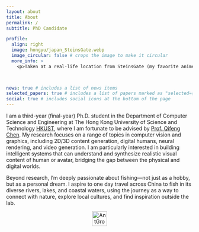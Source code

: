 ```yaml
---
layout: about
title: About
permalink: /
subtitle: PhD Candidate

profile:
  align: right
  image: hongyu/japan_SteinsGate.webp
  image_circular: false # crops the image to make it circular
  more_info: >
    <p>Taken at a real-life location from SteinsGate (my favorite anime).</p>

 

news: true # includes a list of news items
selected_papers: true # includes a list of papers marked as "selected={true}"
social: true # includes social icons at the bottom of the page
---
```

I am a third-year (final-year) Ph.D. student in the Department of Computer Science and Engineering at The Hong Kong University of Science and Technology [HKUST](https://hkust.edu.hk/), where I am fortunate to be advised by [Prof. Qifeng Chen](https://cqf.io/).
My research focuses on a range of topics in computer vision and graphics, including 2D/3D content generation, digital humans, neural rendering, and video generation. I am particularly interested in building intelligent systems that can understand and synthesize realistic visual content of human or avatar, bridging the gap between the physical and digital worlds.

Beyond research, I’m deeply passionate about fishing—not just as a hobby, but as a personal dream. I aspire to one day travel across China to fish in its diverse rivers, lakes, and coastal waters, using the journey as a way to connect with nature, explore local cultures, and find inspiration outside the lab.

<p align="center">
  <img src="hongyu/antgroup.png" alt="AntGroup" height="40" style="margin: 0 10px;">
</p>